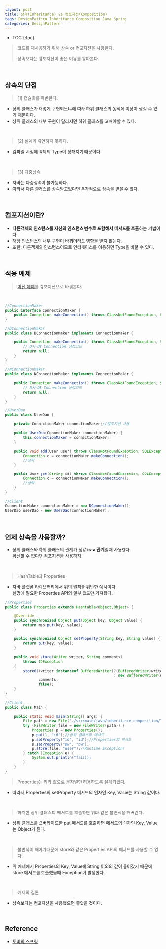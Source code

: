 ```yaml
---
layout: post
title: 상속(Inheritance) vs 컴포지션(Composition)
tags: DesignPattern Inheritance Composition Java Spring
categories: DesignPattern
---
```

* TOC
{:toc}
> 코드를 재사용하기 위해 상속 or 컴포지션을 사용한다.
>
> 상속보다는 컴포지션이 좋은 이유를 알아본다.
  
<br>  

## 상속의 단점  

> [1] 캡슐화를 위반한다.

* 상위 클래스가 어떻게 구현되느냐에 따라 하위 클래스의 동작에 이상이 생길 수 있기 때문이다.
* 상위 클래스의 내부 구현이 달라지면 하위 클래스를 고쳐야할 수 있다.
  
<br>  

> [2] 설계가 유연하지 못하다.

* 컴파일 시점에 객체의 Type이 정해지기 때문이다.
  
<br>  

> [3] 다중상속

* 자바는 다중상속이 불가능하다.
* 따라서 다른 클래스를 상속받고있다면 추가적으로 상속을 받을 수 없다.
  
<br>  

## 컴포지션이란?  

* **다른객체의 인스턴스를 자신의 인스턴스 변수로 포함해서 메서드를 호출**하는 기법이다.
* 해당 인스턴스의 내부 구현이 바뀌더라도 영향을 받지 않는다.
* 또한, 다른객체의 인스턴스이므로 인터페이스를 이용하면 Type을 바꿀 수 있다.
  
<br>  

## 적용 예제
> [이전 예제](https://iyoungman.github.io/designpattern/DesignPattern-Factory-Method/)를 컴포지션으로 바꿔본다.
  
<br>  

```java
//ConnectionMaker
public interface ConnectionMaker {
    public Connection makeConnection() throws ClassNotFoundException, SQLException;
}

//DConnectionMaker
public class DConnectionMaker implements ConnectionMaker {

    public Connection makeConnection() throws ClassNotFoundException, SQLException {
        // D사 DB Connection 생성코드
        return null;
    }
}

//NConnectionMaker
public class NConnectionMaker implements ConnectionMaker {

    public Connection makeConnection() throws ClassNotFoundException, SQLException {
        // N사 DB Connection 생성코드
        return null;
    }
}

//UserDao
public class UserDao {

    private ConnectionMaker connectionMaker;//컴포지션 사용

    public UserDao(ConnectionMaker connectionMaker) {
        this.connectionMaker = connectionMaker;
    }

    public void add(User user) throws ClassNotFoundException, SQLException {
		Connection c = connectionMaker.makeConnection();
        //생략
    }

    public User get(String id) throws ClassNotFoundException, SQLException {
		Connection c = connectionMaker.makeConnection();
        //생략
    }
}

//Client
ConnectionMaker connectionMaker = new DConnectionMaker();
UserDao userDao = new UserDao(connectionMaker);
```
  
<br>  

## 언제 상속을 사용할까?
* 상위 클래스와 하위 클래스의 관계가 정말 **is-a 관계**일때 사용한다.<br>
확신할 수 없다면 컴포지션을 사용하자.  
<br>

> HashTable과 Properties  

* 자바 플랫폼 라이브러리에서 위의 원칙을 위반한 예시이다.<br>
설명에 필요한 Properties API의 일부 코드만 가져왔다.

```java
//Properties
public class Properties extends Hashtable<Object,Object> {

    @Override
    public synchronized Object put(Object key, Object value) {
        return map.put(key, value);
    }

    public synchronized Object setProperty(String key, String value) {
        return put(key, value);
    }

    public void store(Writer writer, String comments)
        throws IOException
    {
        store0((writer instanceof BufferedWriter)?(BufferedWriter)writer
                                                 : new BufferedWriter(writer),
               comments,
               false);
    }
}

//Client
public class Main {

    public static void main(String[] args) {
        File path = new File("./src/main/java/inheritance_composition/TEST_FILE");
        try (FileWriter file = new FileWriter(path)) {
            Properties p = new Properties();
            p.put(1, "id");//상위 클래스의 메서드
            p.setProperty("id", "id");//Properties의 메서드
            p.setProperty("pw", "pw");
            p.store(file, "user");//Runtime Exception!
        } catch (Exception e) {
            System.out.println("fail));
        }
    }
}
```

> Properties는 키와 값으로 문자열만 허용하도록 설계되었다.

* 따라서 Properties의 setProperty 메서드의 인자인 Key, Value는 String 값이다.
 
<br>  


> 하지만 상위 클래스의 메서드를 호출하면 위와 같은 불변식을 깨버린다. 

* 상위 클래스를 오버라이드한 put 메서드를 호출하면 메서드의 인자인 Key, Value는 Object가 된다.
 
<br>  

> 불변식이 깨지기때문에 store와 같은 Properties API의 메서드를 사용할 수 없다.

* 위 예제에서 Properties의 Key, Value에 String 이외의 값이 들어갔기 때문에<br>
store 메서드를 호출했을때 Exception이 발생한다.
 
<br>  

> 예제의 결론

* 상속보다는 컴포지션을 사용했으면 좋았을 것이다.



  
<br>  


## Reference
* [토비의 스프링](http://www.yes24.com/Product/Goods/7516911)  